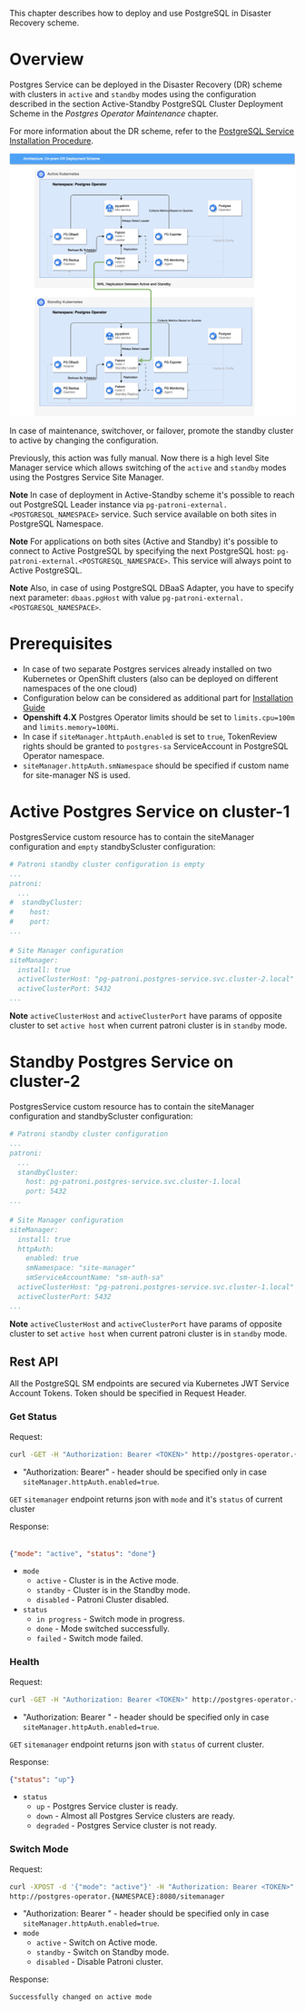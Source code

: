 This chapter describes how to deploy and use PostgreSQL in Disaster Recovery scheme.

# Overview

Postgres Service can be deployed in the Disaster Recovery (DR) scheme with clusters in `active` and `standby` modes using the configuration described in the section Active-Standby PostgreSQL Cluster Deployment Scheme in the _Postgres Operator Maintenance_ chapter. 

For more information about the DR scheme, refer to the [PostgreSQL Service Installation Procedure](/docs/public/installation.md#active-standby-deployment-in-two-kubernetes-clusters-prerequisites).

![Postgres Service DR Scheme](/docs/public/images/arch/pg-arch-on-prem-dr.png)

In case of maintenance, switchover, or failover, promote the standby cluster to active by changing the configuration. 

Previously, this action was fully manual. Now there is a high level Site Manager service which allows switching of the `active` and `standby` modes using the Postgres Service Site Manager.

**Note** In case of deployment in Active-Standby scheme it's possible to reach out PostgreSQL Leader instance via `pg-patroni-external.<POSTGRESQL_NAMESPACE>` service. Such service available on both sites in PostgreSQL Namespace.

**Note** For applications on both sites (Active and Standby) it's possible to connect to Active PostgreSQL by specifying the next PostgreSQL host: `pg-patroni-external.<POSTGRESQL_NAMESPACE>`. This service will always point to Active PostgreSQL.

**Note** Also, in case of using PostgreSQL DBaaS Adapter, you have to specify next parameter: `dbaas.pgHost` with value `pg-patroni-external.<POSTGRESQL_NAMESPACE>`.

# Prerequisites

* In case of two separate Postgres services already installed on two Kubernetes or OpenShift clusters (also can be deployed on different namespaces of the one cloud)
* Configuration below can be considered as additional part for [Installation Guide](/docs/public/installation.md)
* **Openshift 4.X** Postgres Operator limits should be set to `limits.cpu=100m`  and `limits.memory=100Mi`.
* In case if `siteManager.httpAuth.enabled` is set to `true`, TokenReview rights should be granted to `postgres-sa` ServiceAccount in PostgreSQL Operator namespace.
* `siteManager.httpAuth.smNamespace` should be specified if custom name for site-manager NS is used.

# Active Postgres Service on cluster-1

PostgresService custom resource has to contain the siteManager configuration and `empty` standbyScluster configuration:

```yaml
# Patroni standby cluster configuration is empty
...
patroni:
  ...
#  standbyCluster:
#    host:
#    port: 
...

# Site Manager configuration
siteManager:
  install: true
  activeClusterHost: "pg-patroni.postgres-service.svc.cluster-2.local"
  activeClusterPort: 5432
...
```
 **Note** `activeClusterHost` and `activeClusterPort` have params of opposite cluster to set `active host` when current patroni cluster is in `standby` mode.  

# Standby Postgres Service on cluster-2

PostgresService custom resource has to contain the siteManager configuration and standbyScluster configuration:

```yaml
# Patroni standby cluster configuration
...
patroni:
  ...
  standbyCluster:
    host: pg-patroni.postgres-service.svc.cluster-1.local
    port: 5432
...

# Site Manager configuration
siteManager:
  install: true
  httpAuth:
    enabled: true
    smNamespace: "site-manager"
    smServiceAccountName: "sm-auth-sa"
  activeClusterHost: "pg-patroni.postgres-service.svc.cluster-1.local"
  activeClusterPort: 5432
...
```
**Note** `activeClusterHost` and `activeClusterPort` have params of opposite cluster to set `active host` when current patroni cluster is in `standby` mode.


## Rest API

All the PostgreSQL SM endpoints are secured via Kubernetes JWT Service Account Tokens. Token should be specified in Request Header.

### Get Status

Request:

```bash
curl -GET -H "Authorization: Bearer <TOKEN>" http://postgres-operator.{NAMESPACE}:8080/sitemanager
```

* "Authorization: Bearer" - header should be specified only in case `siteManager.httpAuth.enabled=true`.

`GET` `sitemanager` endpoint returns json with `mode` and it's `status` of current cluster

Response:

```json

{"mode": "active", "status": "done"}
```

* `mode`
    * `active` - Cluster is in the Active mode.
    * `standby` - Cluster is in the Standby mode.
    * `disabled` - Patroni Cluster disabled.
* `status`
    * `in progress` - Switch mode in progress.
    * `done` - Mode switched successfully.
    * `failed` - Switch mode failed.  


### Health

Request:

```bash
curl -GET -H "Authorization: Bearer <TOKEN>" http://postgres-operator.{NAMESPACE}:8080/health
```

* "Authorization: Bearer " - header should be specified only in case `siteManager.httpAuth.enabled=true`.

`GET` `sitemanager` endpoint returns json with `status` of current cluster.

Response:

```json
{"status": "up"}
```

* `status`
    * `up` - Postgres Service cluster is ready.
    * `down` - Almost all Postgres Service clusters are ready.
    * `degraded` - Postgres Service cluster is not ready.

### Switch Mode

Request:

```bash
curl -XPOST -d '{"mode": "active"}' -H "Authorization: Bearer <TOKEN>" -H "Content-Type: application/json" \
http://postgres-operator.{NAMESPACE}:8080/sitemanager
```

* "Authorization: Bearer " - header should be specified only in case `siteManager.httpAuth.enabled=true`.
* `mode`
  * `active` - Switch on Active mode.
  * `standby` - Switch on Standby mode.
  * `disabled` - Disable Patroni cluster.

Response:

```text
Successfully changed on active mode
```
